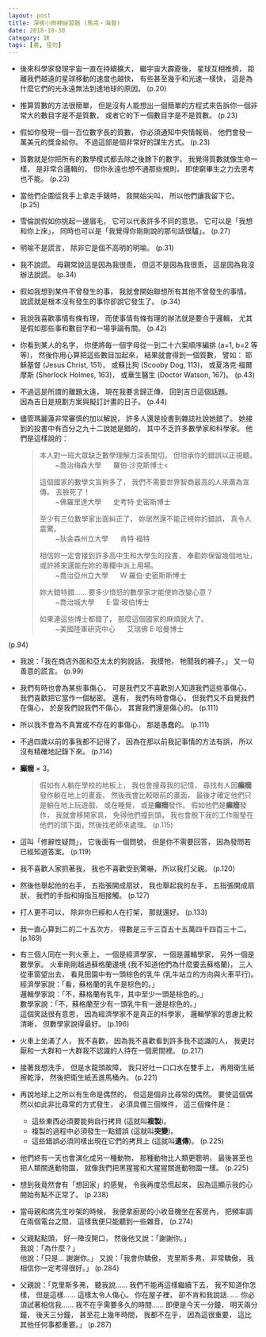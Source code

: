 ```yaml
---
layout: post
title: 深夜小狗神祕習題 (馬克‧海登)
date: 2018-10-30
category: 訣
tags: [書, 佳句]
---
```




- 後來科學家發現宇宙一直在持續擴大，
繼宇宙大霹靂後，
星球互相推擠，
距離我們越遠的星球移動的速度也越快，
有些甚至幾乎和光速一樣快，
這是為什麼它們的光永遠無法到達地球的原因。 (p.20)


- 推算質數的方法很簡單，
但是沒有人能想出一個簡單的方程式來告訴你一個非常大的數目字是不是質數，
或者它的下一個數目字是不是質數。 (p.23)

<!--more-->


- 假如你發現一個一百位數字長的質數，
你必須通知中央情報局，
他們會發一萬美元的獎金給你。
不過這部是個非常好的謀生方式。 (p.23)


- 質數就是你把所有的數學模式都去除之後餘下的數字。
我覺得質數就像生命一樣，
是非常合邏輯的，
但你永遠也想不通那些規則，
即使窮畢生之力去思考也不能。 (p.23)


- 當他們企圖從我手上拿走手錶時，
我開始尖叫，
所以他們讓我留下它。 (p.25)


- 雪倫說假如你挑起一邊眉毛，
它可以代表許多不同的意思。
它可以是「我想和你上床」，
同時也可以是「我覺得你剛剛說的那句話很驢」。 (p.27)


- 明喻不是謊言，
除非它是個不高明的明喻。 (p.31)


- 我不說謊。
母親常說這是因為我很乖，
但這不是因為我很乖，
這是因為我沒辦法說謊。 (p.34)


- 假如我想到某件不曾發生的事，
我就會開始聯想所有其他不曾發生的事情。<br />
說謊就是根本沒有發生的事你卻說它發生了。 (p.34)


- 我說我喜歡事情有條有理，
而使事情有條有理的辦法就是要合乎邏輯，
尤其是假如那些事和數目字和一場爭論有關。 (p.42)


- 你看到某人的名字，
你便將每一個字母從一到二十六案順序編排 (a$=$1, b$=$2 等等)，
然後你用心算把這些數目加起來，
結果就會得到一個質數，
譬如： 耶穌基督 (Jesus Christ, 151)，
或蘇比狗 (Scooby Dog, 113)，
或夏洛克‧福爾摩斯 (Sherlock Holmes, 163)，
或華生醫生 (Doctor Watson, 167)。 (p.43)


- 不過這是所謂的離題太遠，
現在我要言歸正傳，
回到吉日這個話題。<br />
因為吉日是規劃方案與擬訂計畫的日子。 (p.44)


- 儘管瑪麗蓮非常審慎的加以解說，
許多人還是投書到雜誌社說她錯了。
她接到的投書中有百分之九十二說她是錯的，
其中不乏許多數學家和科學家。
他們是這樣說的：
  > 本人對一班大眾缺乏數學理解力深表關切，
  > 但坦承你的錯誤以正視聽。<br />
  >  &nbsp;&nbsp;&nbsp;&nbsp;&nbsp;&nbsp;&nbsp; ~喬治梅森大學 &nbsp;&nbsp;&nbsp;&nbsp; 羅伯‧沙克斯博士<<br />
  > 
  > 這個國家的數學文盲夠多了，
  > 我們不需要世界智商最高的人來廣為宣傳。
  > 丟臉死了！<br />
  >  &nbsp;&nbsp;&nbsp;&nbsp;&nbsp;&nbsp;&nbsp; ~佛羅里達大學 &nbsp;&nbsp;&nbsp;&nbsp; 史考特‧史密斯博士<br />
  > 
  > 至少有三位數學家出面糾正了，
  > 妳居然還不能正視妳的錯誤，
  > 真令人震驚。<br />
  >   &nbsp;&nbsp;&nbsp;&nbsp;&nbsp;&nbsp;&nbsp; ~狄金森州立大學 &nbsp;&nbsp;&nbsp;&nbsp; 肯特‧福特<br />
  > 
  > 相信妳一定會接到許多高中生和大學生的投書，
  > 奉勸妳保留幾個地址，
  > 或許將來還能在妳的專欄中派上用場。<br />
  >   &nbsp;&nbsp;&nbsp;&nbsp;&nbsp;&nbsp;&nbsp; ~喬治亞州立大學 &nbsp;&nbsp;&nbsp;&nbsp; W‧羅伯‧史密斯斯博士<br />
  > 
  > 妳大錯特錯...... 要多少憤怒的數學家才能使妳改變心意？<br />
  >   &nbsp;&nbsp;&nbsp;&nbsp;&nbsp;&nbsp;&nbsp; ~喬治城大學 &nbsp;&nbsp;&nbsp;&nbsp; E‧雷‧玻伯博士<br />
  > 
  > 如果連這些博士都錯了，
  > 那麼這個國家的麻煩就大了。<br />
  >   &nbsp;&nbsp;&nbsp;&nbsp;&nbsp;&nbsp;&nbsp; ~美國陸軍研究中心 &nbsp;&nbsp;&nbsp;&nbsp; 艾瑞佛 E‧哈曼博士

 (p.94)


- 我說：「我在商店外面和亞太太的狗說話，
我摸牠，
牠聞我的褲子。」
又一句善意的謊言。 (p.99)


- 我們有時也會為某些事傷心，
可是我們又不喜歡別人知道我們這些事傷心，
我們喜歡把它當作一個秘密。
還有，
我們有時會傷心，
但我們又不自覺我們在傷心，
於是我們說我們不傷心，
其實我們還是傷心的。 (p.111)


- 所以我不會為不真實或不存在的事傷心，
那是愚蠢的。 (p.111)


- 不過四歲以前的事我都不記得了，
因為在那以前我記事情的方法有誤，
所以沒有精確地記錄下來。 (p.114)


- **癲癇** $\times$ 3。
  > 假如有人躺在學校的地板上，
  > 我也會搜尋我的記憶，
  > 尋找有人因**癲癇**發作躺在地上的畫面，
  > 然後我會比較眼前的畫面，
  > 最後才確定他們只是躺在地上玩遊戲，
  > 或在睡覺，
  > 或是**癲癇**發作。
  > 假如他們是**癲癇**發作，
  > 我就會移開家具，
  > 免得他們撞到頭，
  > 我也會脫下我的工作服墊在他們的頭下面，然後找老師來處理。 (p.115)


- 這叫「修辭性疑問」，
它後面有一個問號，
但是你不需要回答，
因為發問若已經知道答案。 (p.119)


- 我不喜歡人家抓著我，
我也不喜歡受到驚嚇，
所以我打父親。 (p.120)


- 然後他舉起他的右手，
五指張開成扇狀，
我也舉起我的左手，
五指張開成扇狀，
我們的手指和拇指互相接觸。 (p.127)


- 打人更不可以，
除非你已經和人在打架，
那就還好。 (p.133)


- 我一直心算到二的二十五次方，
得數是三千三百五十五萬四千四百三十二。 (p.169)


- 有三個人同在一列火車上，
一個是經濟學家，
一個是邏輯學家，
另外一個是數學家。
火車剛剛越過蘇格蘭邊境 (我不知道他們為什麼要去蘇格蘭)，
三人從車窗望出去，
看見田園中有一頭棕色的乳牛 (乳牛站立的方向與火車平行)。<br />
經濟學家說：「看，蘇格蘭的乳牛是棕色的。」<br />
邏輯學家說：「不，蘇格蘭有乳牛，其中至少一頭是棕色的。」<br />
數學家說：「不，蘇格蘭至少有一頭乳牛有一邊是棕色的。」<br />
這個笑話很有意思，
因為經濟學家不是真正的科學家，
邏輯學家的思慮比較清晰，
但數學家說得最好。 (p.196)


- 火車上坐滿了人，
我不喜歡，
因為我不喜歡看到許多我不認識的人，
我更討厭和一大群和一大群我不認識的人待在一個房間裡。 (p.217)


- 接著我想洗手，
但是水龍頭故障，
我只好吐一口口水在雙手上，
再用衛生紙擦乾淨，
然後把衛生紙丟進馬桶內。 (p.221)


- 再說地球上之所以有生命是偶然的，
但這是個非比尋常的偶然。
要使這個偶然以如此非比尋常的方式發生，
必須具備三個條件，
這三個條件是：
  + 這些東西必須要能夠自行拷貝 (這就叫**複製**)。
  + 複製的過程中必須發生一點錯誤 (這就叫**突變**)。
  + 這些錯誤必須同樣出現在它們的拷貝上 (這就叫**遺傳**)。
 (p.225)


- 他們終有一天也會演化成另一種動物，
那種動物比人類更聰明，
最後甚至也把人類關進動物園，
就像我們把黑猩猩和大猩猩關進動物園一樣。 (p.225)


- 想到我竟然會有「想回家」的感覺，
令我再度恐慌起來，
因為這顯示我的心開始有點不正常了。 (p.238)


- 當母親和席先生吵架的時候，
我便拿廚房的小收音機坐在客房內，
把頻率調在兩個電台之間，
這樣我便只能聽到一些雜音。 (p.274)


- 父親點點頭，
好一陣沒開口，
然後他又說：「謝謝你。」<br />
我說：「為什麼？」<br />
他說：「只是... 謝謝你。」
又說：「我會你驕傲，
克里斯多弗，
非常驕傲，
我相信你一定考得很好。」 (p.284)


- 父親說：「克里斯多弗，
聽我說...... 我們不能再這樣繼續下去，
我不知道你怎樣，
但是這樣...... 這樣太令人傷心。
你在屋子裡，
卻不肯和我說話...... 你必須試著相信我...... 我不在乎需要多久的時間......
即便是今天一分鐘，
明天兩分鐘，
後天三分鐘，
甚至花上幾年時間，
我都不在乎，
因為這很重要，
這比其他任何事都重要。」 (p.287)
